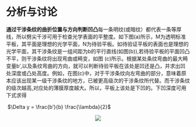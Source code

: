 # 分析与讨论

​	**通过干涉条纹的曲折位置与方向判断凹凸**每一条明纹(或暗纹）都代表一条等厚线，所以劈尖干涉可用于检查光学表面的平整度。如下图(a)所示，M为透明标准平板，其平面是理想的光学平面，N为待验平板。如待验证平板的表面也是理想的光学平面，其干涉条纹是一组间距为b的平行直线(如图(b)),若待验平板的平面凹凸不平，则干涉条纹将出现弯曲或畸变，如图 (c)所示。根据某处条纹弯曲的最大畸变量b',以及条纹弯曲的方向，就可以判断待验平板在该处是凹还是凸，并求出凹处深度或凸处高度。例如，在图(c)中，对于干涉条纹向左弯曲的部分，意味着原本应该出现某一级干涉条纹的地方，已被更高级次的干涉条纹所代替。而干涉条纹的级次越高,对应处的薄膜厚度越大。所以，平板上该处是下凹的。下凹深度可用下式求得

​									$\Delta y = \frac{b’}{b} \frac{\lambda}{2}$



<center><img src="C:\Users\Equationzhao\AppData\Roaming\Typora\typora-user-images\image-20211210012146890.png"></center>

